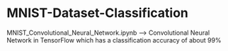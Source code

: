 # MNIST-Dataset-Classification


MNIST_Convolutional_Neural_Network.ipynb -->  Convolutional Neural Network in TensorFlow which has a classification accuracy of about 99%
